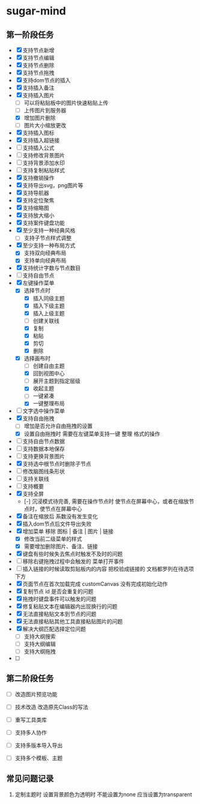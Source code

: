 # sugar-mind

## 第一阶段任务
- [x] 支持节点新增
- [x] 支持节点编辑
- [x] 支持节点删除
- [x] 支持节点拖拽
- [x] 支持dom节点的插入
- [x] 支持插入备注
- [x] 支持插入图片
  - [ ] 可以将粘贴板中的图片快速粘贴上传
  - [ ] 上传图片到服务器
  - [x] 增加图片删除
  - [ ] 图片大小缩放更改
- [x] 支持插入图标
- [x] 支持插入超链接
- [ ] 支持插入公式
- [ ] 支持修改背景图片
- [ ] 支持背景添加水印
- [ ] 支持复制粘贴样式
- [x] 支持撤销操作
- [x] 支持导出svg，png图片等
- [x] 支持导航器
- [x] 支持定位聚焦
- [x] 支持缩略图
- [x] 支持放大缩小
- [x] 支持案件键盘功能
- [x] 至少支持一种经典风格
  - [ ] 支持子节点样式调整
- [x] 至少支持一种布局方式
  - [x] 支持双向经典布局
  - [x] 支持单向经典布局
- [x] 支持统计字数与节点数目
- [ ] 支持自由节点
- [x] 左键操作菜单
  - [x] 选择节点时
    - [x] 插入同级主题
    - [x] 插入下级主题
    - [x] 插入上级主题
    - [ ] 创建关联线
    - [x] 复制
    - [x] 粘贴
    - [x] 剪切
    - [x] 删除
  - [x] 选择画布时
    - [ ] 创建自由主题
    - [x] 回到视图中心
    - [ ] 展开主题到指定层级
    - [x] 收起主题
    - [ ] 一键紧凑
    - [x] 一键整理布局
- [ ] 文字选中操作菜单
- [x] 支持自由拖拽
  - [ ] 增加是否允许自由拖拽的设置
  - [x] 设置自由拖拽时 需要在左键菜单支持一键 整理 格式的操作
- [ ] 支持自由节点数据
- [ ] 支持数据本地保存
- [ ] 支持更换背景图片
- [x] 支持选中根节点时删除子节点
- [ ] 修改脑图线条形状
- [ ] 支持关联线
- [ ] 支持概要
- [x] 支持全屏
  - [-] 沉浸模式待完善, 需要在操作节点时 使节点在屏幕中心，或者在缩放节点时，使节点在屏幕中心
- [x] 备注在缩放后 系数没有发生变化
- [x] 插入dom节点后文件导出失败
- [x] 增加菜单 移除 图标 | 备注 | 图片 | 链接
  - [x] 修改当前二级菜单的样式
  - [x] 需要增加删除图片、备注、链接
- [x] 键盘有些时候失去焦点时触发不及时的问题
- [ ] 移除右键拖拽过程中会触发的 菜单打开事件
- [ ] 插入链接的时候读取剪贴板内的内容 把校验成链接的 文档都罗列在待选项下方
- [x] 页面节点在首次加载完成 customCanvas 没有完成初始化动作
- [x] 复制节点 id 是否会重复的问题
- [x] 拖拽时键盘事件可以触发的问题
- [x] 修复粘贴文本在编辑器内出现换行的问题
- [x] 无法直接粘贴文本到节点的问题
- [x] 无法直接粘贴其他工具直接粘贴图片的问题
- [x] 解决大纲匹配选择定位问题
  - [ ] 支持大纲搜索
  - [ ] 支持大纲编辑
  - [ ] 支持大纲拖拽 
- [ ] 
## 第二阶段任务
- [ ] 改造图片预览功能
- [ ] 技术改造 改造原先Class的写法
- [ ] 重写工具类库
- [ ] 支持多人协作
- [ ] 支持多版本导入导出
- [ ] 支持多个模板、主题


## 常见问题记录
1. 定制主题时 设置背景颜色为透明时 不能设置为none 应当设置为transparent
